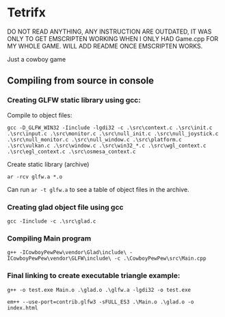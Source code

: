 # Tetrifx
DO NOT READ ANYTHING, ANY INSTRUCTION ARE OUTDATED, IT WAS ONLY TO GET EMSCRIPTEN WORKING WHEN I ONLY HAD Game.cpp FOR MY WHOLE GAME. WILL ADD README ONCE EMSCRIPTEN WORKS.

Just a cowboy game


## Compiling from source in console

### Creating GLFW static library using gcc:
Compile to object files:

```
gcc -D_GLFW_WIN32 -Iinclude -lgdi32 -c .\src\context.c .\src\init.c .\src\input.c .\src\monitor.c .\src\null_init.c .\src\null_joystick.c .\src\null_monitor.c .\src\null_window.c .\src\platform.c .\src\vulkan.c .\src\window.c .\src\win32_*.c .\src\wgl_context.c .\src\egl_context.c .\src\osmesa_context.c
```

Create static library (archive)
```
ar -rcv glfw.a *.o
```
Can run `ar -t glfw.a` to see a table of object files in the archive.

### Creating glad object file using gcc

```
gcc -Iinclude -c .\src\glad.c
```

### Compiling Main program 


```
g++ -ICowboyPewPew\vendor\Glad\include\ -ICowboyPewPew\vendor\GLFW\include\ -c .\CowboyPewPew\src\Main.cpp
```

### Final linking to create executable triangle example:

```
g++ -o test.exe Main.o .\glad.o .\glfw.a -lgdi32 -o test.exe
```

```
em++ --use-port=contrib.glfw3 -sFULL_ES3 .\Main.o .\glad.o -o index.html 
```


